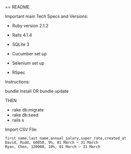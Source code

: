== README

Important main Tech Specs and Versions:

* Ruby version 2.1.2

* Rails 4.1.4

* SQLite 3

* Cucumber set up

* Selenium set up

* RSpec

Instructions:
 
bundle install
OR
bundle update

THEN

* rake db:migrate
* rake db:seed
* rails s

Import CSV File:

    first_name,last_name,annual_salary,super_rate,created_at
    David, Rudd, 60050, 9%, 01 March – 31 March
    Ryan, Chen, 120000, 10%, 01 March – 31 March